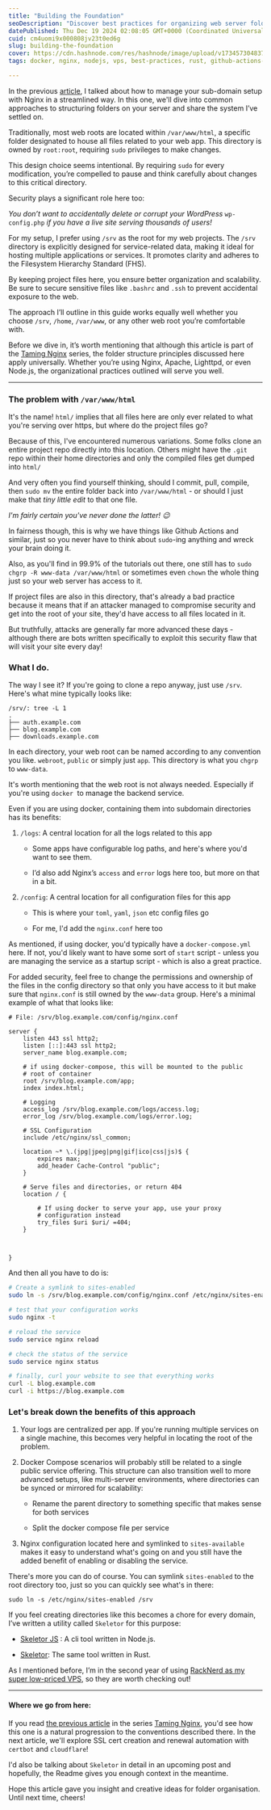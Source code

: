 ```yaml
---
title: "Building the Foundation"
seoDescription: "Discover best practices for organizing web server folders, from /srv structures to centralizing logs and configs. Boost scalability & security!"
datePublished: Thu Dec 19 2024 02:08:05 GMT+0000 (Coordinated Universal Time)
cuid: cm4uomi9x000808jv23t0ed6g
slug: building-the-foundation
cover: https://cdn.hashnode.com/res/hashnode/image/upload/v1734573048379/0b5369da-7e26-4067-9b20-3994734d1418.webp
tags: docker, nginx, nodejs, vps, best-practices, rust, github-actions-1

---
```


In the previous [article](https://geekist.co/smarter-defaults-for-subdomains-and-ssl), I talked about how to manage your sub-domain setup with Nginx in a streamlined way. In this one, we'll dive into common approaches to structuring folders on your server and share the system I’ve settled on.

Traditionally, most web roots are located within `/var/www/html`, a specific folder designated to house all files related to your web app. This directory is owned by `root:root`, requiring `sudo` privileges to make changes.

This design choice seems intentional. By requiring `sudo` for every modification, you’re compelled to pause and think carefully about changes to this critical directory.

Security plays a significant role here too:

*You don’t want to accidentally delete or corrupt your WordPress* `wp-config.php` *if you have a live site serving thousands of users!*

For my setup, I prefer using `/srv` as the root for my web projects. The `/srv` directory is explicitly designed for service-related data, making it ideal for hosting multiple applications or services. It promotes clarity and adheres to the Filesystem Hierarchy Standard (FHS).

By keeping project files here, you ensure better organization and scalability. Be sure to secure sensitive files like `.bashrc` and `.ssh` to prevent accidental exposure to the web.

The approach I’ll outline in this guide works equally well whether you choose `/srv`, `/home`, `/var/www`, or any other web root you’re comfortable with.

Before we dive in, it’s worth mentioning that although this article is part of the [Taming Nginx](https://geekist.co/series/taming-nginx) series, the folder structure principles discussed here apply universally. Whether you’re using Nginx, Apache, Lighttpd, or even Node.js, the organizational practices outlined will serve you well.

---

### The problem with `/var/www/html`

It's the name! `html/` implies that all files here are only ever related to what you're serving over https, but where do the project files go?

Because of this, I've encountered numerous variations. Some folks clone an entire project repo directly into this location. Others might have the `.git` repo within their home directories and only the compiled files get dumped into `html/`

And very often you find yourself thinking, should I commit, pull, compile, then `sudo mv` the entire folder back into `/var/www/html` - or should I just make that *tiny little edit* to that one file.

*I'm fairly certain you've never done the latter! 😉*

In fairness though, this is why we have things like Github Actions and similar, just so you never have to think about `sudo`\-ing anything and wreck your brain doing it.

Also, as you'll find in 99.9% of the tutorials out there, one still has to `sudo chgrp -R www-data /var/www/html` or sometimes even `chown` the whole thing just so your web server has access to it.

If project files are also in this directory, that's already a bad practice because it means that if an attacker managed to compromise security and get into the root of your site, they'd have access to all files located in it.

But truthfully, attacks are generally far more advanced these days - although there are bots written specifically to exploit this security flaw that will visit your site every day!

### What I do.

The way I see it? If you're going to clone a repo anyway, just use `/srv`. Here's what mine typically looks like:

```plaintext
/srv/: tree -L 1
.
├── auth.example.com
├── blog.example.com
├── downloads.example.com
```

In each directory, your web root can be named according to any convention you like. `webroot`, `public` or simply just `app`. This directory is what you `chgrp` to `www-data`.

It's worth mentioning that the web root is not always needed. Especially if you're using `docker`  to manage the backend service.

Even if you are using docker, containing them into subdomain directories has its benefits:

1. `/logs`: A central location for all the logs related to this app
    
    * Some apps have configurable log paths, and here's where you'd want to see them.
        
    * I’d also add Nginx’s `access` and `error` logs here too, but more on that in a bit.
        
2. `/config`: A central location for all configuration files for this app
    
    * This is where your `toml`, `yaml`, `json` etc config files go
        
    * For me, I'd add the `nginx.conf` here too
        

As mentioned, if using docker, you'd typically have a `docker-compose.yml` here. If not, you'd likely want to have some sort of `start` script - unless you are managing the service as a startup script - which is also a great practice.

For added security, feel free to change the permissions and ownership of the files in the config directory so that only you have access to it but make sure that `nginx.conf` is still owned by the `www-data` group. Here's a minimal example of what that looks like:

```nginx
# File: /srv/blog.example.com/config/nginx.conf

server {
    listen 443 ssl http2;
    listen [::]:443 ssl http2;
    server_name blog.example.com;

    # if using docker-compose, this will be mounted to the public 
    # root of container
    root /srv/blog.example.com/app;
    index index.html;

    # Logging
    access_log /srv/blog.example.com/logs/access.log;
    error_log /srv/blog.example.com/logs/error.log;

    # SSL Configuration
    include /etc/nginx/ssl_common;

    location ~* \.(jpg|jpeg|png|gif|ico|css|js)$ {
        expires max;
        add_header Cache-Control "public";
    }

    # Serve files and directories, or return 404
    location / {

        # If using docker to serve your app, use your proxy
        # configuration instead
        try_files $uri $uri/ =404;
    }
    
    

}
```

And then all you have to do is:

```bash
# Create a symlink to sites-enabled
sudo ln -s /srv/blog.example.com/config/nginx.conf /etc/nginx/sites-enabled

# test that your configuration works
sudo nginx -t

# reload the service
sudo service nginx reload

# check the status of the service
sudo service nginx status

# finally, curl your website to see that everything works
curl -L blog.example.com
curl -i https://blog.example.com
```

### Let's break down the benefits of this approach

1. Your logs are centralized per app. If you're running multiple services on a single machine, this becomes very helpful in locating the root of the problem.
    
2. Docker Compose scenarios will probably still be related to a single public service offering. This structure can also transition well to more advanced setups, like multi-server environments, where directories can be synced or mirrored for scalability:
    
    * Rename the parent directory to something specific that makes sense for both services
        
    * Split the docker compose file per service
        
3. Nginx configuration located here and symlinked to `sites-available` makes it easy to understand what's going on and you still have the added benefit of enabling or disabling the service.
    

There's more you can do of course. You can symlink `sites-enabled` to the root directory too, just so you can quickly see what's in there:

`sudo ln -s /etc/nginx/sites-enabled /srv`

If you feel creating directories like this becomes a chore for every domain, I’ve written a utility called `Skeletor` for this purpose:

* [Skeletor JS](https://github.com/seriouslyjs/skeletor) : A cli tool written in Node.js.
    
* [Skeletor](https://github.com/jasonnathan/skeletor): The same tool written in Rust.
    

As I mentioned before, I’m in the second year of using [RackNerd as my super low-priced VPS](https://my.racknerd.com/aff.php?aff=13317), so they are worth checking out!

---

#### Where we go from here:

If you read [the previous article](https://geekist.co/smarter-defaults-for-subdomains-and-ssl) in the series [Taming Nginx](https://geekist.co/series/taming-nginx), you'd see how this one is a natural progression to the conventions described there. In the next article, we'll explore SSL cert creation and renewal automation with `certbot` and `cloudflare`!

I'd also be talking about `Skeletor` in detail in an upcoming post and hopefully, the Readme gives you enough context in the meantime.

Hope this article gave you insight and creative ideas for folder organisation. Until next time, cheers!